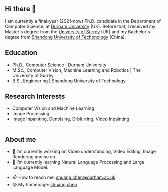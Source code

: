 ## Hi there 👋

I am currently a final-year (2021-now) Ph.D. candidate in the Department of Computer Science, at <a href="https://www.durham.ac.uk/">Durham University</a> (UK). Before that, I received my Master's degree from the <a href="https://www.surrey.ac.uk/">University of Surrey</a> (UK) and my Bachelor's degree from <a href="https://www.sdut.edu.cn/">Shandong University of Techonology</a> (China).


<!--My **research interests** lie primarily in computer vision and machine learning. I have done some works about image inpainting, vedio inpainting, denoising, deblurring.-->
<!--#### Technical Skills: Python, MATLAB, Android Studio-->

## Education
- Ph.D., Computer Science | Durham University							       		
- M.Sc., Computer Vision, Machine Learning and Robotics | The University of Surrey	        		
- B.S., Engineering | Shandong University of Technology

## Research Interests
- Computer Vision and Machine Learning
- Image Processing
- Image Inpainting, Denoising, Drblurring, Video Inpainting

-------
<!--
**ChrisChen1023/ChrisChen1023** is a ✨ _special_ ✨ repository because its `README.md` (this file) appears on your GitHub profile.

Here are some ideas to get you started:
-->
## About me
- 🔭 I’m currently working on Video understanding, Video Editing, Image Rendering and so on.
- 🌱 I’m currently learning Natural Language Processing and Large Language Model.
<!-- - 👯 I’m looking to collaborate on ... 
- 🤔 I’m looking for help with ...
- 💬 Ask me about ...-->

- 📫 How to reach me: shuang.chen@durham.ac.uk
- 😄 My homepage: [shuang chen](https://chrischen1023.github.io/shuangchen/)
<!-- - ⚡ Fun fact: ... -->

